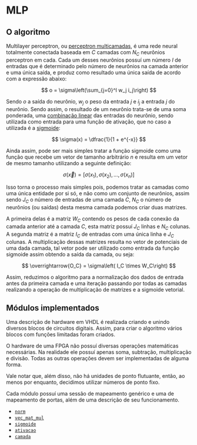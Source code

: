 # MLP

## O algoritmo

Multilayer perceptron, ou [perceptron multicamadas](https://pt.wikipedia.org/wiki/Perceptron_multicamadas), é uma rede neural totalmente conectada baseada em $C$ camadas com $N_C$ neurônios perceptron em cada. Cada um desses neurônios possuí um número $I$ de entradas que é determinado pelo número de neurônios na camada anterior e uma única saída, e produz como resultado uma única saída de acordo com a expressão abaixo:

$$
o = \sigma\left(\sum_{j=0}^I w_j i_j\right)
$$

Sendo $o$ a saída do neurônio, $w_j$ o peso da entrada $j$ e $i_j$ a entrada $j$ do neurônio. Sendo assim, o resultado de um neurônio trata-se de uma soma ponderada, uma [combinação linear](https://pt.wikipedia.org/wiki/Combina%C3%A7%C3%A3o_linear) das entradas do neurônio, sendo utilizada como entrada para uma função de ativação, que no caso a utilizada é a [sigmoide](https://pt.wikipedia.org/wiki/Fun%C3%A7%C3%A3o_sigmoide):

$$
\sigma(x) = \dfrac{1}{1 + e^{-x}}
$$

Ainda assim, pode ser mais simples tratar a função sigmoide como uma função que recebe um vetor de tamanho arbitrário $n$ e resulta em um vetor de mesmo tamanho utilizando a seguinte definição:

$$
\sigma(\vec{x}) = [\sigma(x_1), \sigma(x_2), \ldots, \sigma(x_n)]
$$

Isso torna o processo mais simples pois, podemos tratar as camadas como uma única entidade por si só, e não como um conjunto de neurônios, assim sendo $J_C$ o número de entradas de uma camada $C$, $N_C$ o número de neurônios (ou saídas) desta mesma camada podemos criar duas matrizes.

A primeira delas é a matriz $W_C$ contendo os pesos de cada conexão da camada anterior até a camada $C$, esta matriz possuí $J_C$ linhas e $N_C$ colunas. A segunda matriz é a matriz $I_C$ de entradas com uma única linha e $J_C$ colunas. A multiplicação dessas matrizes resulta no vetor de potenciais de uma dada camada, tal vetor pode ser utilizado como entrada da função sigmoide assim obtendo a saída da camada, ou seja:

$$
\overrightarrow{O_C} = \sigma\left( I_C \times W_C\right)
$$

Assim, reduzimos o algoritmo para a normalização dos dados de entrada antes da primeira camada e uma iteração passando por todas as camadas realizando a operação de multiplicação de matrizes e a sigmoide vetorial.

## Módulos implementados

Uma descrição de hardware em VHDL é realizada criando e unindo diversos blocos de circuitos digitais. Assim, para criar o algoritmo vários blocos com funções limitadas foram criados.

O hardware de uma FPGA não possuí diversas operações matemáticas necessárias. Na realidade ele possuí apenas soma, subtração, multiplicação e divisão. Todas as outras operações devem ser implementadas de alguma forma.

Vale notar que, além disso, não há unidades de ponto flutuante, então, ao menos por enquanto, decidimos utilizar números de ponto fixo.

Cada módulo possuí uma sessão de mapeamento genérico e uma de mapeamento de portas, além de uma descrição de seu funcionamento.

- [`norm`](modulos/norm/README.md)
- [`vec_mat_mul`](modulos/vec_mat_mul/README.md)
- [`sigmoide`](modulos/sigmoide/README.md)
- [`ativacao`](modulos/ativacao/README.md)
- [`camada`](modulos/camada/README.md)
